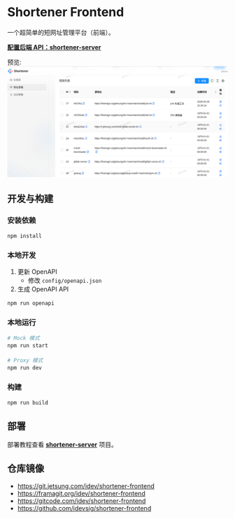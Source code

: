 # Shortener Frontend

一个超简单的短网址管理平台（前端）。

[**配置后端 API：shortener-server**](https://git.jetsung.com/idev/shortener-server)

预览: ![Shortener](screenshot.png)

## 开发与构建

### 安装依赖

```bash
npm install
```

### 本地开发

1. 更新 OpenAPI
   - 修改 `config/openapi.json`
2. 生成 OpenAPI API

```bash
npm run openapi
```

### 本地运行

```bash
# Mock 模式
npm run start

# Proxy 模式
npm run dev
```

### 构建

```bash
npm run build
```

## 部署

部署教程查看 [**shortener-server**](https://git.jetsung.com/idev/shortener-frontend#文档) 项目。

## 仓库镜像

- https://git.jetsung.com/idev/shortener-frontend
- https://framagit.org/idev/shortener-frontend
- https://gitcode.com/idev/shortener-frontend
- https://github.com/idevsig/shortener-frontend
